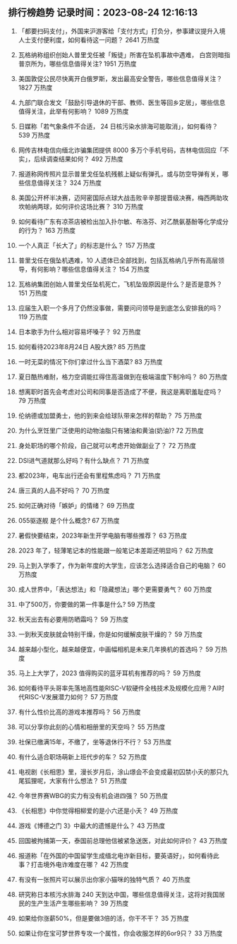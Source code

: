 
## 排行榜趋势 记录时间：2023-08-24 12:16:13
  
  1. 「都要扫码支付」，外国来沪游客给「支付方式」打负分，参事建议提升入境人士支付便利度，如何看待这一问题？ 2641 万热度
    
  2. 瓦格纳称组织创始人普里戈任被「叛徒」所害在坠机事故中遇难， 白宫则暗指普京所为，哪些信息值得关注? 1951 万热度
    
  3. 美国敦促公民尽快离开白俄罗斯，发出最高安全警告，哪些信息值得关注？ 1827 万热度
    
  4. 九部门联合发文「鼓励引导退休的干部、教师、医生等回乡定居」，哪些信息值得关注，此举有何影响？ 1089 万热度
    
  5. 日媒称「若气象条件不合适， 24 日核污染水排海可能取消」，如何看待？ 539 万热度
    
  6. 网传吉林电信向缅北诈骗集团提供 8000 多万个手机号码，吉林电信回应「不实」，后续调查结果如何？ 492 万热度
    
  7. 报道称网传照片显示普里戈任坠机残骸上疑似有弹孔，或与防空导弹有关，哪些信息值得关注？ 324 万热度
    
  8. 美国公开杯半决赛，迈阿密国际点球大战击败辛辛那提晋级决赛，梅西两助攻坎帕纳两球，如何评价这场比赛？ 310 万热度
    
  9. 如何看待广东有凉茶店被检出加入扑尔敏、布洛芬、对乙酰氨基酚等化学成分的行为？ 163 万热度
    
  10. 一个人真正「长大了」的标志是什么？ 157 万热度
    
  11. 普里戈任在俄坠机遇难，10 人遗体已全部找到，包括瓦格纳几乎所有高层领导，有何影响？哪些信息值得关注？ 154 万热度
    
  12. 瓦格纳集团创始人普里戈任坠机死亡，飞机坠毁原因是什么？是否是意外？ 151 万热度
    
  13. 应届生入职一个多月了仍然没事做，需要问问领导是到底怎么安排我的吗？ 119 万热度
    
  14. 日本歌手为什么相对容易坏嗓子？ 92 万热度
    
  15. 如何看待2023年8月24日 A股大跌? 85 万热度
    
  16. 一时无菜的情况下你们拿过什么当下酒菜? 83 万热度
    
  17. 夏日酷热难耐，格力空调能扛得住高温做到在极端温度下制冷吗？ 80 万热度
    
  18. 想离职时首先会考虑对公司和同事是否造成了不便，我这是离职羞耻症吗？ 79 万热度
    
  19. 伦纳德或加盟勇士，他的到来会给球队带来怎样的帮助？ 75 万热度
    
  20. 为什么烹饪里广泛使用的动物油脂只有猪油和黄油(奶油)? 72 万热度
    
  21. 身处职场的哪个阶段，自己就可以考虑开始做副业了？ 72 万热度
    
  22. DSI进气道就那么好吗？有什么缺点？ 71 万热度
    
  23. 都2023年，电车出行还会有里程焦虑吗？ 71 万热度
    
  24. 唐三真的人品不好吗？ 70 万热度
    
  25. 如何正确对待「嫉妒」的情绪？ 69 万热度
    
  26. 055驱逐舰  是个什么概念? 67 万热度
    
  27. 暑假快要结束，2023年新生开学电脑有哪些推荐？ 63 万热度
    
  28. 2023 年了，轻薄笔记本的性能跟一般笔记本差距还明显吗？ 62 万热度
    
  29. 马上到入学季了，作为新年度的大学生，应该怎么选择适合自己的电脑？ 60 万热度
    
  30. 成人世界中，「表达想法」和「隐藏想法」哪个更需要勇气？ 60 万热度
    
  31. 中了500万，你要做的第一件事是什么? 59 万热度
    
  32. 秋天出去有必要用防晒霜吗？ 59 万热度
    
  33. 一到秋天皮肤就会特别干燥，你是如何缓解皮肤干燥的？ 59 万热度
    
  34. 越来越小型化，越来越便宜，中画幅相机是未来几年换机的首选吗？ 59 万热度
    
  35. 马上上大学了，2023 值得购买的蓝牙耳机有推荐的吗？ 59 万热度
    
  36. 如何看待平头哥率先落地高性能RISC-V软硬件全栈技术及规模化应用？AI时代RISC-V发展潜力如何？ 57 万热度
    
  37. 有什么性价比高的游戏本推荐吗？ 56 万热度
    
  38. 可以分享你此刻的心情和相册里的天空吗？ 55 万热度
    
  39. 社保已缴满15年，不缴了，坐等退休行不行？ 53 万热度
    
  40. 有什么适合职场萌新上班代步的车？ 52 万热度
    
  41. 电视剧《长相思》里，漫长岁月后，涂山璟会不会变成最初囚禁小夭的那只九尾狐狸呢，大家有什么想法？ 51 万热度
    
  42. 今年世界赛WBG的实力有没有机会进四强？ 50 万热度
    
  43. 《长相思》中你觉得相柳爱的是小六还是小夭？ 49 万热度
    
  44. 游戏《博德之门 3》中最大的遗憾是什么？ 43 万热度
    
  45. 回国被拘捕第一天，泰国前总理他信被紧急送医，对此如何评价？ 43 万热度
    
  46. 报道称「在外国的中国留学生成缅北电诈新目标，要英语好」，如何看待此事？打击境外电诈难度在哪？ 42 万热度
    
  47. 有没有一张照片可以展示出你家小猫咪的独特气质？ 40 万热度
    
  48. 研究称日本核污水排海 240 天到达中国，哪些信息值得关注，这将对我国居民的生产生活产生哪些影响？ 39 万热度
    
  49. 如果给你涨薪50%，但是要做3倍的活，你干不干？ 35 万热度
    
  50. 如果让你在宝可梦世界专攻一个属性，你会收服怎样的6or9只？ 33 万热度
    